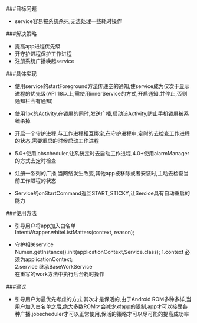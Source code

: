 ###目标问题
* service容易被系统杀死,无法处理一些耗时操作

###解决策略
* 提高app进程优先级
* 开守护进程保护工作进程
* 注册系统广播唤起service

###具体实现
* 使用service的startForeground方法传递空的通知,使service成为仅次于显示进程的优先级(API 18以上,需使用innerService的方式,开启通知,并停止,否则通知栏会有通知)

* 使用1px的Activity,在锁屏的同时,发送广播,启动该Activity,防止手机锁屏被系统杀掉

* 开启一个守护进程,与工作进程相互绑定,在守护进程中,定时的去检查工作进程的状态,需要重启的时候启动工作进程

* 5.0+使用jobscheduler,让系统定时去启动工作进程,4.0+使用alarmManager的方式去定时检查

* 注册一系列的广播,当网络发生改变,其他app被移除或者安装时,主动去检查当前工作进程的状态

* Service的onStartCommand返回START_STICKY,让Sercice具有自动重启的能力
  
###使用方法
* 引导用户将app加入白名单         
	IntentWrapper.whiteListMatters(context, reason);

* 守护相关service  
			  Numen.getInstance().init(applicationContext,Service.class); 
	1.context 必须为applicationContext;  
	2.service 继承BaseWorkService  
	在重写的work方法中执行后台耗时操作
	
###建议
* 引导用户为最优先考虑的方式,其次才是保活的,由于Android ROM多种多样,当用户加入白名单之后,绝大多数ROM才会减少对app的限制,app才可以接受各种广播,jobscheduler才可以正常使用,保活的策略才可以尽可能的提高成功率
			  

	